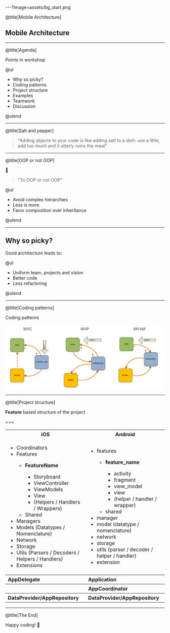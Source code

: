 ---?image=assets/bg_start.png

@title[Mobile Architecture]

## Mobile Architecture

---

@title[Agenda]

Points in workshop

@ul

- Why so picky?
- Coding patterns
- Project structure
- Examples
- Teamwork
- Discussion

@ulend

---

@title[Salt and pepper]

> "Adding objects to your code is like adding salt to a dish: use a little, add too much and it utterly ruins the meal"

---

@title[OOP or not OOP]

🤔
> "To OOP or not OOP"

@ul

- Avoid complex hierarchies
- Less is more
- Favor composition over inheritance

@ulend

---

## Why so picky?

Good architecture leads to:

@ul

- Uniform team, projects and vision
- Better code
- Less refactoring

@ulend

---

@title[Coding patterns]

Coding patterns

![Coding patters](https://github.com/manneohlund/mobile-architecture/blob/master/assets/img-mvc-mvp-mvvm.png?raw=true)

---

@title[Project structure]

**Feature** based structure of the project

+++

<font size="3">
<table>
  <tbody>
    <tr><th>iOS</th><th>Android</th></tr>
    <tr>
      <!-- iOS -->
      <td>
        <ul>
          <li>Coordinators</li>
          <li>Features</li>
          <ul>
            <li><b>FeatureName</b></li>
            <ul>
              <li>Storyboard</li>
              <li>ViewController</li>
              <li>ViewModels</li>
              <li>View</li>
              <li>(Helpers / Handlers / Wrappers)</li>
            </ul>
            <li>Shared</li>
          </ul>
          <li>Managers</li>
          <li>Models (Datatypes / Nomenclature)</li>
          <li>Network</li>
          <li>Storage</li>
          <li>Utils (Parsers / Decoders / Helpers / Handlers)</li>
          <li>Extensions</li>
        </ul>
      </td>
      <td>
        <ul> 
          <li>features</li>
          <ul>
            <li><b>feature_name</b></li>
            <ul>
              <li>activity</li>
              <li>fragment</li>
              <li>view_model</li>
              <li>view</li>
              <li>(helper / handler / wrapper)</li>
            </ul>
            <li>shared</li>
          </ul>
          <li>manager</li>
          <li>model (datatype / nomenclature)</li>
          <li>network</li>
          <li>storage</li>
          <li>utils (parser / decoder / helper / handler)</li>
          <li>extension</li>
        </ul>
      </td>
    </tr>
    <tr><th align="left">AppDelegate</th><th align="left">Application</th></tr>
    <tr><th align="left"></th><th align="left">AppCoordinator</th></tr>
    <tr><th align="left">DataProvider/AppRepository</th><th align="left">DataProvider/AppRepository</th></tr>
  </tbody>
</table>
</font>

---

@title[The End]

Happy coding! 👋
